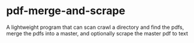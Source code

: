 # pdf-merge-and-scrape
A lightweight program that can scan crawl a directory and find the pdfs, merge the pdfs into a master, and optionally scrape the master pdf to text 
